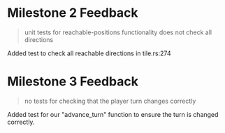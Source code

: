 # Milestone 2 Feedback

> unit tests for reachable-positions functionality does not check all directions

Added test to check all reachable directions in tile.rs:274

# Milestone 3 Feedback

> no tests for checking that the player turn changes correctly

Added test for our "advance_turn" function to ensure the turn is changed
correctly.